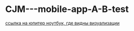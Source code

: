 # CJM---mobile-app-A-B-test 
  [ссылка на юпитер ноутбук, где видны визуализации](https://nbviewer.org/github/OlgaSazanova/CJM---mobile-app-A-B-test/blob/main/%D0%9C%D0%BE%D0%B1%D0%B8%D0%BB%D1%8C%D0%BD%D0%BE%D0%B5%20%D0%BF%D1%80%D0%B8%D0%BB%D0%BE%D0%B6%D0%B5%D0%BD%D0%B8%D0%B5%20%C2%AB%D0%9D%D0%B5%D0%BD%D1%83%D0%B6%D0%BD%D1%8B%D0%B5%20%D0%B2%D0%B5%D1%89%D0%B8%C2%BB.ipynb )
